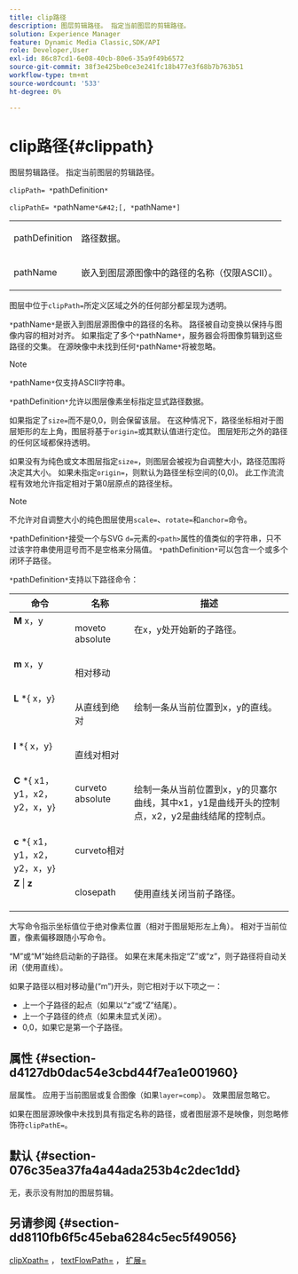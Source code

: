```yaml
---
title: clip路径
description: 图层剪辑路径。 指定当前图层的剪辑路径。
solution: Experience Manager
feature: Dynamic Media Classic,SDK/API
role: Developer,User
exl-id: 86c87cd1-6e08-40cb-80e6-35a9f49b6572
source-git-commit: 38f3e425be0ce3e241fc18b477e3f68b7b763b51
workflow-type: tm+mt
source-wordcount: '533'
ht-degree: 0%

---
```


# clip路径{#clippath}

图层剪辑路径。 指定当前图层的剪辑路径。

`clipPath= *`pathDefinition`*`

`clipPathE= *`pathName`*&#42;[, *`pathName`*]`

<table id="simpletable_275E2A5FAB804C6388BD110D2ACA3C82"> 
 <tr class="strow"> 
  <td class="stentry"> <p><span class="codeph"> <span class="varname"> pathDefinition</span> </span> </p> </td> 
  <td class="stentry"> <p>路径数据。 </p></td> 
 </tr> 
 <tr class="strow"> 
  <td class="stentry"> <p><span class="codeph"> <span class="varname"> pathName</span></span> </p> </td> 
  <td class="stentry"> <p>嵌入到图层源图像中的路径的名称（仅限ASCII）。 </p></td> 
 </tr> 
</table>

图层中位于`clipPath=`所定义区域之外的任何部分都呈现为透明。

`*`pathName`*`是嵌入到图层源图像中的路径的名称。 路径被自动变换以保持与图像内容的相对对齐。 如果指定了多个`*`pathName`*`，服务器会将图像剪辑到这些路径的交集。 在源映像中未找到任何`*`pathName`*`将被忽略。

>[!NOTE]
>
>`*`pathName`*`仅支持ASCII字符串。

`*`pathDefinition`*`允许以图层像素坐标指定显式路径数据。

如果指定了`size=`而不是0,0，则会保留该层。 在这种情况下，路径坐标相对于图层矩形的左上角，图层将基于`origin=`或其默认值进行定位。 图层矩形之外的路径的任何区域都保持透明。

如果没有为纯色或文本图层指定`size=`，则图层会被视为自调整大小，路径范围将决定其大小。 如果未指定`origin=`，则默认为路径坐标空间的(0,0)。 此工作流流程有效地允许指定相对于第0层原点的路径坐标。

>[!NOTE]
>
>不允许对自调整大小的纯色图层使用`scale=`、`rotate=`和`anchor=`命令。

`*`pathDefinition`*`接受一个与SVG `d=`元素的`<path>`属性的值类似的字符串，只不过该字符串使用逗号而不是空格来分隔值。 `*`pathDefinition`*`可以包含一个或多个闭环子路径。

`*`pathDefinition`*`支持以下路径命令：

<table id="table_A74DD7A48B1C417D9D4BA46BECEAB981"> 
 <thead> 
  <tr> 
   <th class="entry"> <b>命令</b> </th> 
   <th class="entry"> <b>名称</b> </th> 
   <th class="entry"> <b>描述</b> </th> 
  </tr> 
 </thead>
 <tbody> 
  <tr valign="top"> 
   <td> <b> M</b> <span class="varname"> x，y</span> </td> 
   <td> <p> moveto absolute </p> </td> 
   <td> <p> 在x，y处开始新的子路径。 </p> </td> 
  </tr> 
  <tr valign="top"> 
   <td> <b> m</b> <span class="varname"> x，y</span> </td> 
   <td> <p> 相对移动 </p> </td> 
  </tr> 
  <tr valign="top"> 
   <td> <b> L</b> *{<span class="varname"> x，y</span>} </td> 
   <td> <p> 从直线到绝对 </p> </td> 
   <td> <p> 绘制一条从当前位置到x，y的直线。 </p> </td> 
  </tr> 
  <tr valign="top"> 
   <td> <b> l</b> *{<span class="varname"> x，y</span>} </td> 
   <td> <p> 直线对相对 </p> </td> 
  </tr> 
  <tr valign="top"> 
   <td> <b> C</b> *{<span class="varname"> x1，y1，x2，y2，x，y</span>} </td> 
   <td> <p> curveto absolute </p> </td> 
   <td> <p> 绘制一条从当前位置到x，y的贝塞尔曲线，其中x1，y1是曲线开头的控制点，x2，y2是曲线结尾的控制点。 </p> </td> 
  </tr> 
  <tr valign="top"> 
   <td> <b> c</b> *{<span class="varname"> x1，y1，x2，y2，x，y</span>} </td> 
   <td> <p> curveto相对 </p> </td> 
  </tr> 
  <tr valign="top"> 
   <td> <b> Z</b> | <b>z</b> </td> 
   <td> <p> closepath </p> </td> 
   <td> <p> 使用直线关闭当前子路径。 </p> </td> 
  </tr> 
 </tbody> 
</table>

大写命令指示坐标值位于绝对像素位置（相对于图层矩形左上角）。 相对于当前位置，像素偏移跟随小写命令。

“M”或“M”始终启动新的子路径。 如果在末尾未指定“Z”或“z”，则子路径将自动关闭（使用直线）。

如果子路径以相对移动量(“m”)开头，则它相对于以下项之一：

* 上一个子路径的起点（如果以“z”或“Z”结尾）。
* 上一个子路径的终点（如果未显式关闭）。
* 0,0，如果它是第一个子路径。

## 属性 {#section-d4127db0dac54e3cbd44f7ea1e001960}

层属性。 应用于当前图层或复合图像（如果`layer=comp`）。 效果图层忽略它。

如果在图层源映像中未找到具有指定名称的路径，或者图层源不是映像，则忽略修饰符`clipPathE=`。

## 默认 {#section-076c35ea37fa4a44ada253b4c2dec1dd}

无，表示没有附加的图层剪辑。

## 另请参阅 {#section-dd8110fb6f5c45eba6284c5ec5f49056}

[clipXpath=](../../../../../is-api/http-ref/image-serving-api-ref/c-http-protocol-reference/c-command-reference/r-clipxpath.md#reference-17e5e4da3e044943af8f963f58a45f53) ， [textFlowPath=](../../../../../is-api/http-ref/image-serving-api-ref/c-http-protocol-reference/c-command-reference/r-textflowpath.md#reference-0b8d9493d71342f0b6a64a6d221584ef) ， [扩展=](../../../../../is-api/http-ref/image-serving-api-ref/c-http-protocol-reference/c-command-reference/r-extend.md#reference-7e9156beb285459d830e2d56782a74ac)
